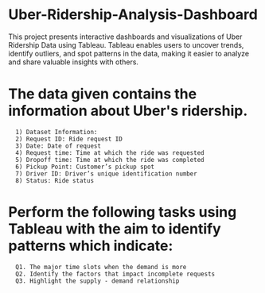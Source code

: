 # Uber-Ridership-Analysis-Dashboard
This project presents interactive dashboards and visualizations of Uber Ridership Data using Tableau. Tableau enables users to uncover trends, identify outliers, and spot patterns in the data, making it easier to analyze and share valuable insights with others.

# The data given contains the information about Uber's ridership.

      1) Dataset Information:
      2) Request ID: Ride request ID
      3) Date: Date of request
      4) Request time: Time at which the ride was requested
      5) Dropoff time: Time at which the ride was completed
      6) Pickup Point: Customer’s pickup spot
      7) Driver ID: Driver’s unique identification number
      8) Status: Ride status

# Perform the following tasks using Tableau with the aim to identify patterns which indicate:
      Q1. The major time slots when the demand is more
      Q2. Identify the factors that impact incomplete requests
      Q3. Highlight the supply - demand relationship
